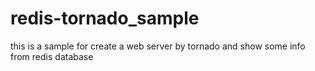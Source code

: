 # redis-tornado_sample

this is a sample for create a web server by tornado and show some info from redis database
